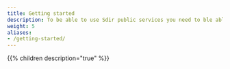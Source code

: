 ```yaml
---
title: Getting started
description: To be able to use Sdir public services you need to ble able to authenticate to Sdir and have the necessary permissions. In order to consume Sdir public services a Maskinporten-integration need to be established. For more information regarding how to configure and use Maskinporten-integration, please see  [Slik bruker du Maskinporten som API-konsument](https://difi.github.io/felleslosninger/maskinporten_guide_apikonsument.html)
weight: 5
aliases:
- /getting-started/
---
```



{{% children description="true" %}}
